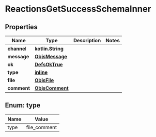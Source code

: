 
# ReactionsGetSuccessSchemaInner

## Properties
Name | Type | Description | Notes
------------ | ------------- | ------------- | -------------
**channel** | **kotlin.String** |  | 
**message** | [**ObjsMessage**](ObjsMessage.md) |  | 
**ok** | [**DefsOkTrue**](DefsOkTrue.md) |  | 
**type** | [**inline**](#Type) |  | 
**file** | [**ObjsFile**](ObjsFile.md) |  | 
**comment** | [**ObjsComment**](ObjsComment.md) |  | 


<a name="Type"></a>
## Enum: type
Name | Value
---- | -----
type | file_comment



